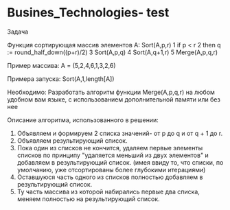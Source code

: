 # Busines_Technologies- test

Задача

Функция сортирующая массив элементов A:
Sort(A,p,r)
1 if p < r
2    then           q := round_half_down((p+r)/2)
3                       Sort(A,p,q)
4                       Sort(A,q+1,r)
5                       Merge(A,p,q,r)

Пример массива:
A = (5,2,4,6,1,3,2,6)

Примера запуска:
Sort(A,1,length[A])


Необходимо:
Разработать алгоритм функции Merge(A,p,q,r) на любом удобном вам языке, с использованием дополнительной памяти или без нее

Описание алгоритма, использованного в решении:
1) Объявляем и формируем 2 списка значений- от p до q и от q + 1 до r.
2) Объявляем результирующий список.
3) Пока один из списков не кончится, удаляем первые элементы списков по принципу 	"удаляется меньший из двух элементов" и добавляем в результирующий список. 
	(имея ввиду то, что списки, по умолчанию, уже отсортированы более глубокими итерациями)
4) Оставшуюся часть одного из списков полностью добавляем в результирующий список.
5) Ту часть массива из которой набирались первые два списка, меняем полностью на результирующий список. 
